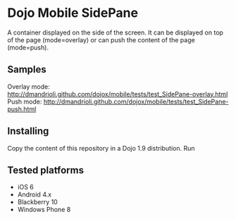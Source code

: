# Dojo Mobile SidePane

A container displayed on the side of the screen. It can be displayed on top of the page (mode=overlay) or can push the
content of the page (mode=push).

## Samples

Overlay mode: http://dmandrioli.github.com/dojox/mobile/tests/test_SidePane-overlay.html
Push mode: http://dmandrioli.github.com/dojox/mobile/tests/test_SidePane-push.html

## Installing

Copy the content of this repository in a Dojo 1.9 distribution. Run

## Tested platforms

* iOS 6
* Android 4.x
* Blackberry 10
* Windows Phone 8



